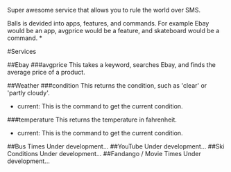 Super awesome service that allows you to rule the world over SMS.

Balls is devided into apps, features, and commands. For example Ebay would be an app, avgprice would be a feature, and skateboard would be a command.
*

#Services

##Ebay
###avgprice
This takes a keyword, searches Ebay, and finds the average price of a product.

##Weather
###condition
This returns the condition, such as 'clear' or 'partly cloudy'.
*  current: This is the command to get the current condition.

###temperature
This returns the temperature in fahrenheit.
*  current: This is the command to get the current condition.

##Bus Times
Under development...
##YouTube
Under development...
##Ski Conditions
Under development...
##Fandango / Movie Times
Under development...